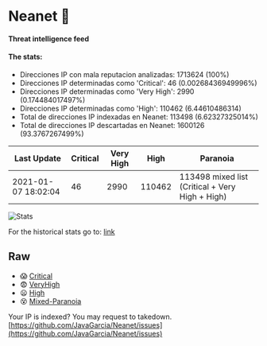 # Neanet :hocho:
#### Threat intelligence feed
#### The stats:

- Direcciones IP con mala reputacion analizadas: 1713624 (100%)
- Direcciones IP determinadas como 'Critical':  46 (0.00268436949996%)
- Direcciones IP determinadas como 'Very High':  2990 (0.174484017497%)
- Direcciones IP determinadas como 'High':  110462 (6.44610486314)
- Total de direcciones IP indexadas en Neanet:  113498 (6.62327325014%)
- Total de direcciones IP descartadas en Neanet:  1600126 (93.3767267499%)

| Last Update | Critical | Very High | High | Paranoia |
| --- | --- | --- | --- | --- |
| 2021-01-07 18:02:04 | 46 | 2990 | 110462 | 113498 mixed list (Critical + Very High + High)|

![Stats](https://docs.google.com/spreadsheets/d/e/2PACX-1vSnaNMIXVabIpDJjufMlzH7poXnshF3mgd8Is1g9ytUEzVsP5my4Trn8f-xkoLLQ38xpL3HtmUexLo6/pubchart?oid=501124687&format=image)

For the historical stats go to: [link](/stats.csv)
## Raw
- :scream: [Critical](https://raw.githubusercontent.com/JavaGarcia/Neanet/master/blacklists/neanet_critical.txt)
- :fearful: [VeryHigh](https://raw.githubusercontent.com/JavaGarcia/Neanet/master/blacklists/neanet_veryHigh.txtt)
- :frowning: [High](https://raw.githubusercontent.com/JavaGarcia/Neanet/master/blacklists/neanet_high.txt)
- :dizzy_face: [Mixed-Paranoia](https://raw.githubusercontent.com/JavaGarcia/Neanet/master/blacklists/neanet_all.txt)


Your IP is indexed? You may request to takedown. [https://github.com/JavaGarcia/Neanet/issues](https://github.com/JavaGarcia/Neanet/issues)
































































































































































































































































































































































































































































































































































































































































































































































































































































































































































































































































































































































































































































































































































































































































































































































































































































































































































































































































































































































































































































































































































































































































































































































































































































































































































































































































































































































































































































































































































































































































































































































































































































































































































































































































